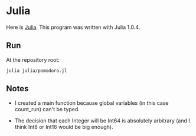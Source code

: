 # Julia

Here is [Julia](https://julialang.org/).
This program was written with Julia 1.0.4.

## Run

At the repository root:
```
julia julia/pomodoro.jl
```

## Notes

- I created a main function because global variables (in this case count_run) can't be typed.

- The decision that each Integer will be Int64 is absolutely arbitrary (and I think Int8 or Int16 would be big enough).

